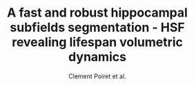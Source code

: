 ---
cat: gaia
subcat: signature
bestof: false
author: Clement Poiret et al.
title: A fast and robust hippocampal subfields segmentation - HSF revealing lifespan volumetric dynamics
journal: Frontiers in Neuroinformatics
year: 2023
type: article
url: https -//www.frontiersin.org/articles/10.3389/fninf.2023.1130845
---